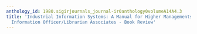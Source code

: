 ```yaml
---
anthology_id: 1980.sigirjournals_journal-ir0anthology0volumeA14A4.3
title: 'Industrial Information Systems: A Manual for Higher Managements and Their
  Information Officer/Librarian Associates - Book Review'
---
```

